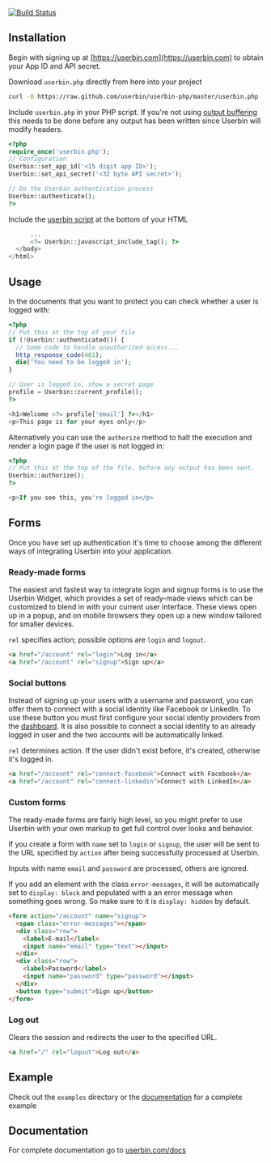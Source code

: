 [![Build Status](https://travis-ci.org/userbin/userbin-php.png?branch=master)](https://travis-ci.org/userbin/userbin-php)

Installation
------------

Begin with signing up at [https://userbin.com](https://userbin.com) to obtain
your App ID and API secret.

Download `userbin.php` directly from here into your project

```bash
curl -O https://raw.github.com/userbin/userbin-php/master/userbin.php
```

Include `userbin.php` in your PHP script. If you're not using [output buffering](http://php.net/manual/en/book.outcontrol.php) this needs to be done before any output has been written since Userbin will modify headers.
```php
<?php
require_once('userbin.php');
// Configuration
Userbin::set_app_id('<15 digit app ID>');
Userbin::set_api_secret('<32 byte API secret>');

// Do the Userbin authentication process
Userbin::authenticate();
?>
```

Include the [userbin script](https://userbin.com/js/v0) at the bottom of your HTML

```php
      ...
      <?= Userbin::javascript_include_tag(); ?>
  </body>
</html>
```

Usage
-----

In the documents that you want to protect you can check whether a user is logged
with:

```php
<?php
// Put this at the top of your file
if (!Userbin::authenticated()) {
  // Some code to handle unauthorized access...
  http_response_code(401);
  die('You need to be logged in');
}

// User is logged in, show a secret page
profile = Userbin::current_profile();
?>

<h1>Welcome <?= profile['email'] ?></h1>
<p>This page is for your eyes only</p>
```

Alternatively you can use the `authorize` method to halt the execution and render a login page if the user is not logged in:

```php
<?php
// Put this at the top of the file, before any output has been sent.
Userbin::authorize();
?>

<p>If you see this, you're logged in</p>
```

## Forms

Once you have set up authentication it's time to choose among the different ways of integrating Userbin into your application.

### Ready-made forms

The easiest and fastest way to integrate login and signup forms is to use the Userbin Widget, which provides a set of ready-made views which can be customized to blend in with your current user interface. These views open up in a popup, and on mobile browsers they open up a new window tailored for smaller devices.

`rel` specifies action; possible options are `login` and `logout`.

```html
<a href="/account" rel="login">Log in</a>
<a href="/account" rel="signup">Sign up</a>
```

### Social buttons

Instead of signing up your users with a username and password, you can offer them to connect with a social identity like Facebook or LinkedIn. To use these button you must first configure your social identiy providers from the [dashboard](https://userbin.com/dashboard). It is also possible to connect a social identity to an already logged in user and the two accounts will be automatically linked.

`rel` determines action. If the user didn't exist before, it's created, otherwise it's logged in.

```html
<a href="/account" rel="connect-facebook">Connect with Facebook</a>
<a href="/account" rel="connect-linkedin">Connect with LinkedIn</a>
```

### Custom forms

The ready-made forms are fairly high level, so you might prefer to use Userbin with your own markup to get full control over looks and behavior.

If you create a form with `name` set to `login` or `signup`, the user will be sent to the URL specified by `action` after being successfully processed at Userbin.

Inputs with name `email` and `password` are processed, others are ignored.

If you add an element with the class `error-messages`, it will be automatically set to `display: block` and populated with a an error message when something goes wrong. So make sure to it is `display: hidden` by default.

```html
<form action="/account" name="signup">
  <span class="error-messages"></span>
  <div class="row">
    <label>E-mail</label>
    <input name="email" type="text"></input>
  </div>
  <div class="row">
    <label>Password</label>
    <input name="password" type="password"></input>
  </div>
  <button type="submit">Sign up</button>
</form>
```

### Log out

Clears the session and redirects the user to the specified URL.

```html
<a href="/" rel="logout">Log out</a>
```

Example
-------
Check out the `examples` directory or the [documentation](https://userbin.com/docs/php#example) for a complete example


Documentation
-------------
For complete documentation go to [userbin.com/docs](https://userbin.com/docs)
